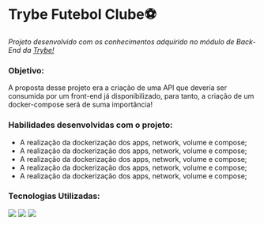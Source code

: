 <h1>Trybe Futebol Clube⚽</h1>
<p><em>Projeto desenvolvido com os conhecimentos adquirido no módulo de Back-End da <a href="https://www.betrybe.com/" alt="Site da Trybe">Trybe!</a></em></p>

<h3>Objetivo:</h3>
<p>A proposta desse projeto era a criação de uma API que deveria ser consumida por um front-end já disponibilizado, para tanto, a criação de um docker-compose será de suma importância!</p>

<h3>Habilidades desenvolvidas com o projeto:</h3>
<ul>
<li>A realização da dockerização dos apps, network, volume e compose;</li>
<li>A realização da dockerização dos apps, network, volume e compose;</li>
<li>A realização da dockerização dos apps, network, volume e compose;</li>
<li>A realização da dockerização dos apps, network, volume e compose;</li>
<li>A realização da dockerização dos apps, network, volume e compose;</li>
</ul>

<h3>Tecnologias Utilizadas:</h3>
<img src='https://img.shields.io/badge/TypeScript-007ACC?style=for-the-badge&logo=typescript&logoColor=white'></img>
<img src='https://img.shields.io/badge/Node.js-43853D?style=for-the-badge&logo=node.js&logoColor=white'></img>
<img src='https://img.shields.io/badge/sequelize-323330?style=for-the-badge&logo=sequelize&logoColor=blue'></img>
